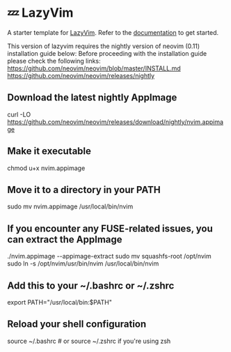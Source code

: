 # 💤 LazyVim

A starter template for [LazyVim](https://github.com/LazyVim/LazyVim).
Refer to the [documentation](https://lazyvim.github.io/installation) to get started.

This version of lazyvim requires the nightly version of neovim (0.11) installation guide below:
Before proceeding with the installation guide please check the following links:
<https://github.com/neovim/neovim/blob/master/INSTALL.md>
<https://github.com/neovim/neovim/releases/nightly>

## Download the latest nightly AppImage

curl -LO <https://github.com/neovim/neovim/releases/download/nightly/nvim.appimage>

## Make it executable

chmod u+x nvim.appimage

## Move it to a directory in your PATH

sudo mv nvim.appimage /usr/local/bin/nvim

## If you encounter any FUSE-related issues, you can extract the AppImage

./nvim.appimage --appimage-extract
sudo mv squashfs-root /opt/nvim
sudo ln -s /opt/nvim/usr/bin/nvim /usr/local/bin/nvim

## Add this to your ~/.bashrc or ~/.zshrc

export PATH="/usr/local/bin:$PATH"

## Reload your shell configuration

source ~/.bashrc # or source ~/.zshrc if you're using zsh
